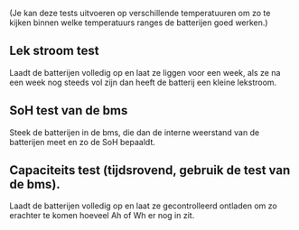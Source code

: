 (Je kan deze tests uitvoeren op verschillende temperatuuren om zo te kijken binnen welke temperatuurs ranges de batterijen goed werken.)

## Lek stroom test

Laadt de batterijen volledig op en laat ze liggen voor een week, als ze na een week nog steeds vol zijn dan heeft de batterij een kleine lekstroom.

## SoH test van de bms

Steek de batterijen in de bms, die dan de interne weerstand van de batterijen meet en zo de SoH bepaaldt.

## Capaciteits test (tijdsrovend, gebruik de test van de bms).

Laadt de batterijen volledig op en laat ze gecontrolleerd ontladen om zo erachter te komen hoeveel Ah of Wh er nog in zit.


